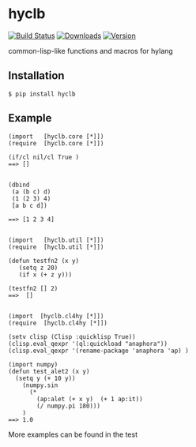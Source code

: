 hyclb
========

[![Build Status](https://img.shields.io/travis/niitsuma/hycl/master.svg?style=flat-square)](https://travis-ci.org/niitsuma/hycl)
[![Downloads](https://img.shields.io/pypi/dm/hyclb.svg?style=flat-square)](https://pypi.python.org/pypi/hyclb)
[![Version](https://img.shields.io/pypi/v/hyclb.svg?style=flat-square)](https://pypi.python.org/pypi/hyclb)

common-lisp-like functions and macros for hylang


Installation
------------

```shell
$ pip install hyclb
```

Example
-------
```hy
(import   [hyclb.core [*]])
(require  [hyclb.core [*]])

(if/cl nil/cl True ) 
==> []


(dbind
 (a (b c) d) 
 (1 (2 3) 4)
 [a b c d])
 
==> [1 2 3 4]


(import   [hyclb.util [*]])
(require  [hyclb.util [*]])

(defun testfn2 (x y)
   (setq z 20)
   (if x (+ z y)))
   
(testfn2 [] 2)
==>  []


(import  [hyclb.cl4hy [*]])
(require  [hyclb.cl4hy [*]])

(setv clisp (Clisp :quicklisp True))
(clisp.eval_qexpr '(ql:quickload "anaphora"))
(clisp.eval_qexpr '(rename-package 'anaphora 'ap) )

(import numpy) 
(defun test_alet2 (x y)
  (setq y (+ 10 y))
    (numpy.sin
      (* 
        (ap:alet (+ x y)  (+ 1 ap:it))
        (/ numpy.pi 180)))
    )
==> 1.0	

```


More examples can be found in the test
